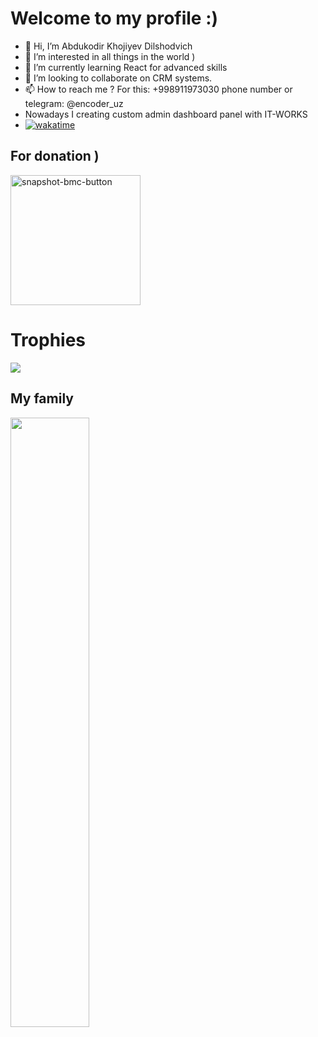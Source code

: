 # Welcome to my profile :)


- 👋 Hi, I’m Abdukodir Khojiyev Dilshodvich
- 👀 I’m interested in all things in the world )
- 🌱 I’m currently learning React for advanced skills
- 🧐 I’m looking to collaborate on CRM systems.
- 📫 How to reach me ? For this: +998911973030 phone number or telegram: @encoder_uz
- Nowadays I creating custom admin dashboard panel with IT-WORKS
- [![wakatime](https://wakatime.com/badge/user/9214ced6-2049-4bb5-835b-1bc6d598f882.svg)](https://wakatime.com/@9214ced6-2049-4bb5-835b-1bc6d598f882)

## For donation )
<a href="https://buymeacoffee.com/encoderuz" target="_blank" rel="noreferrer"> <img width="208" alt="snapshot-bmc-button" src="https://github.com/encoderuz/encoderuz/assets/43345536/e5002e56-1775-4dea-8ea8-9da9e20f4cd4"> </a>

# Trophies
<p align="left">
  <img alig src="https://github-profile-trophy.vercel.app/?username=encoderuz&column=7&rank=SSS,SS,S,AAA,AA,A,B,C" />
</p>
                                                                                           

[//]: # (<a href="" target="_blank" rel="noreferrer"> <img src="" height="50" /> </a> )

## My family
<a href="https://it-works.uz" target="_blank" rel="noreferrer"> <img src="https://it-works.uz/Untitled-1.png" width="50%" /> </a>
